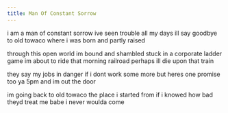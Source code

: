 ```yaml
---
title: Man Of Constant Sorrow
---
```


i am a man of constant sorrow
ive seen trouble all my days
ill say goodbye to old towaco
where i was born and partly raised

through this open world im bound and shambled
stuck in a corporate ladder game
im about to ride that morning railroad
perhaps ill die upon that train

they say my jobs in danger
if i dont work some more
but heres one promise too ya
5pm and im out the door

im going back to old towaco
the place i started from
if i knowed how bad theyd treat me
babe i never woulda come
